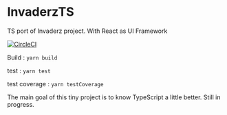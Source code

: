 # InvaderzTS
TS port of Invaderz project. With React as UI Framework

[![CircleCI](https://circleci.com/gh/AnicetR/InvaderzTS.svg?style=svg)](https://circleci.com/gh/AnicetR/InvaderzTS)

Build : 
`yarn build`

test : 
`yarn test`

test coverage : 
`yarn testCoverage`

The main goal of this tiny project is to know TypeScript a little better.
Still in progress.
